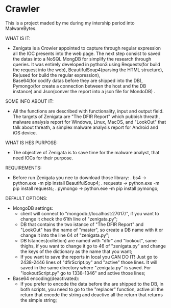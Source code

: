 # Crawler
This is a project maded by me during my intership period into MalwareBytes.

WHAT IS IT:
  - Zenigata is a Crowler appointed to capture through regular expression all the IOC presents into the web page. 
  The next step consist to saved the datas into a NoSQL MongDB for simplify the research through queries. 
  It was entirely developed in python3 using Requests(for build the request into the web),
  BeautifulSoup4(parsing the HTML structure), Re(used for build the regular expression),  
  Base64(for codify datas before they are shipped into the DB), Pymongo(for create a connection 
  between the host and the DB instance) and Json(conver the report into a json file for MondoDB) .

SOME INFO ABOUT IT:
  - All the functions are described with functionality, input and output field. The targets of Zenigata are "The DFIR Report" which pubbish threath, malware analysis report for Windows, Linux, MacOS, and "LookOut" that talk about threath, a simplex malware analysis report for Android and iOS device.

WHAT IS HES PURPOSE:
  - The objective of Zenigata is to save time for the malware analyst, that need IOCs for their purpose.

REQUIREMENTS:
  - Before run Zenigata you nee to download those library:
    . bs4 -> python.exe -m pip install BeautifulSoup4;
    . requests -> python.exe -m pip install requests;
    . pymongo -> python.exe -m pip install pymongo;

DEFAULT OPTIONS:
  - MongoDB settings:
    - client will connect to "mongodb://localhost:27017/", if you want to change it check the 61th line of "zenigata.py";
    - DB that contains the two istance of "The DFIR Report" and "LookOut" has the name of "master", so create a DB name with it  or change it into the line 64 of "zenigata.py";
    - DB Istances(colletion) are named with "dfir" and "lookout", same thighs, if you want to change it go to 46 of "zenigata.py" and change the keys of the dictionary as the name that you want;
    - If you want to save the reports in local you CAN DO IT! Just go to 2438-2446 lines of "dfirScript.py" and "active" those lines. It will saved in the same directory where "zenigata.py" is saved. For "lookoutScript.py" go to 1338-1346" and active those lines;
  - Base64 encoding(deactivated):
    - If you prefer to encode the data before the are shipped to the DB, in both scripts, you need to go to the "replacer" function, active all the return that encode the string and deactive all the return that returns the simple string;
        
